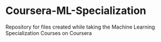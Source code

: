 # Coursera-ML-Specialization
Repository for files created while taking the Machine Learning Specialization Courses on Coursera
